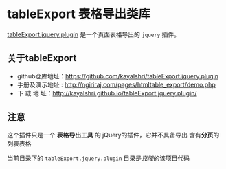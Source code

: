 # tableExport 表格导出类库

[tableExport.jquery.plugin](http://ngiriraj.com/pages/htmltable_export/demo.php) 是一个页面表格导出的 `jquery` 插件。    

## 关于tableExport
* github仓库地址：https://github.com/kayalshri/tableExport.jquery.plugin
* 手册及演示地址 : http://ngiriraj.com/pages/htmltable_export/demo.php
* 下  载  地  址：http://kayalshri.github.io/tableExport.jquery.plugin/

## 注意
这个插件只是一个 **表格导出工具** 的 jQuery的插件，它并不具备导出 含有**分页**的列表表格

当前目录下的 `tableExport.jquery.plugin` 目录是*克隆*的该项目代码
